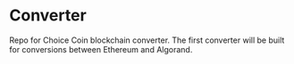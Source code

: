 # Converter
Repo for Choice Coin blockchain converter. The first converter will be built for conversions between Ethereum and Algorand.
